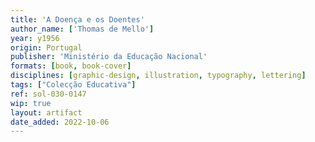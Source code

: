 ```yaml
---
title: 'A Doença e os Doentes'
author_name: ['Thomas de Mello']
year: y1956
origin: Portugal
publisher: 'Ministério da Educação Nacional'
formats: [book, book-cover]
disciplines: [graphic-design, illustration, typography, lettering]
tags: ["Colecção Educativa"]
ref: sol-030-0147
wip: true
layout: artifact
date_added: 2022-10-06
---
```

